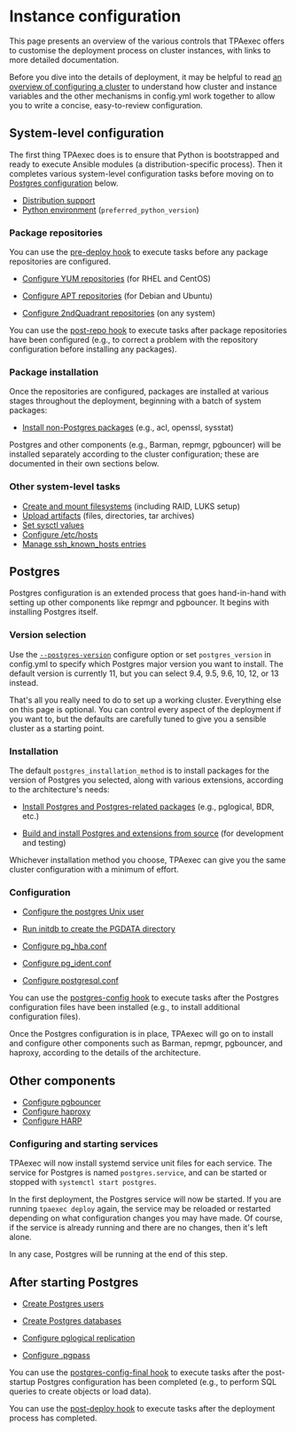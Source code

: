 # Instance configuration

This page presents an overview of the various controls that TPAexec
offers to customise the deployment process on cluster instances, with
links to more detailed documentation.

Before you dive into the details of deployment, it may be helpful to
read [an overview of configuring a cluster](configure-cluster.md) to
understand how cluster and instance variables and the other mechanisms
in config.yml work together to allow you to write a concise,
easy-to-review configuration.

## System-level configuration

The first thing TPAexec does is to ensure that Python is bootstrapped
and ready to execute Ansible modules (a distribution-specific process).
Then it completes various system-level configuration tasks before moving
on to [Postgres configuration](#postgres) below.

* [Distribution support](distributions.md)
* [Python environment](python.md) (`preferred_python_version`)

### Package repositories

You can use the
[pre-deploy hook](tpaexec-hooks.md#pre-deploy)
to execute tasks before any package repositories are configured.

* [Configure YUM repositories](yum_repositories.md)
  (for RHEL and CentOS)

* [Configure APT repositories](apt_repositories.md)
  (for Debian and Ubuntu)

* [Configure 2ndQuadrant repositories](tpa_2q_repositories.md)
  (on any system)

You can use the
[post-repo hook](tpaexec-hooks.md#post-repo)
to execute tasks after package repositories have been configured (e.g.,
to correct a problem with the repository configuration before installing
any packages).

### Package installation

Once the repositories are configured, packages are installed at various
stages throughout the deployment, beginning with a batch of system
packages:

* [Install non-Postgres packages](packages.md)
  (e.g., acl, openssl, sysstat)

Postgres and other components (e.g., Barman, repmgr, pgbouncer) will be
installed separately according to the cluster configuration; these are
documented in their own sections below.

### Other system-level tasks

* [Create and mount filesystems](volumes.md) (including RAID,
  LUKS setup)
* [Upload artifacts](artifacts.md) (files, directories,
  tar archives)
* [Set sysctl values](sysctl_values.md)
* [Configure /etc/hosts](hosts.md)
* [Manage ssh_known_hosts entries](manage_ssh_hostkeys.md)

<!-- WIP

* [Configure OpenVPN](openvpn.md)
* [Configure syslog](syslog.md)

-->

## Postgres

Postgres configuration is an extended process that goes hand-in-hand
with setting up other components like repmgr and pgbouncer. It begins
with installing Postgres itself.

### Version selection

Use the
[`--postgres-version`](tpaexec-configure.md#software-versions)
configure option or set `postgres_version` in config.yml to specify
which Postgres major version you want to install. The default version is
currently 11, but you can select 9.4, 9.5, 9.6, 10, 12, or 13 instead.

That's all you really need to do to set up a working cluster. Everything
else on this page is optional. You can control every aspect of the
deployment if you want to, but the defaults are carefully tuned to give
you a sensible cluster as a starting point.

### Installation

The default `postgres_installation_method` is to install packages for
the version of Postgres you selected, along with various extensions,
according to the architecture's needs:

* [Install Postgres and Postgres-related packages](postgres_installation_method_pkg.md)
  (e.g., pglogical, BDR, etc.)

* [Build and install Postgres and extensions from source](postgres_installation_method_src.md)
  (for development and testing)

Whichever installation method you choose, TPAexec can give you the same
cluster configuration with a minimum of effort.

### Configuration

* [Configure the postgres Unix user](postgres_user.md)

* [Run initdb to create the PGDATA directory](initdb.md)

* [Configure pg_hba.conf](pg_hba.conf.md)
* [Configure pg_ident.conf](pg_ident.conf.md)
* [Configure postgresql.conf](postgresql.conf.md)

You can use the
[postgres-config hook](tpaexec-hooks.md#postgres-config)
to execute tasks after the Postgres configuration files have been
installed (e.g., to install additional configuration files).

Once the Postgres configuration is in place, TPAexec will go on to
install and configure other components such as Barman, repmgr,
pgbouncer, and haproxy, according to the details of the architecture.

## Other components

<!-- WIP

## Barman
## repmgr

-->

* [Configure pgbouncer](pgbouncer.md)
* [Configure haproxy](haproxy.md)
* [Configure HARP](harp.md)

### Configuring and starting services

TPAexec will now install systemd service unit files for each service.
The service for Postgres is named `postgres.service`, and can be started
or stopped with `systemctl start postgres`.

In the first deployment, the Postgres service will now be started. If
you are running `tpaexec deploy` again, the service may be reloaded or
restarted depending on what configuration changes you may have made. Of
course, if the service is already running and there are no changes, then
it's left alone.

In any case, Postgres will be running at the end of this step.

## After starting Postgres

* [Create Postgres users](postgres_users.md)

* [Create Postgres databases](postgres_databases.md)

* [Configure pglogical replication](pglogical.md)

* [Configure .pgpass](pgpass.md)

You can use the
[postgres-config-final hook](tpaexec-hooks.md#postgres-config-final)
to execute tasks after the post-startup Postgres configuration has been
completed (e.g., to perform SQL queries to create objects or load data).

<!-- WIP

* [Configure BDR](bdr.md)

-->

You can use the
[post-deploy hook](tpaexec-hooks.md#post-deploy)
to execute tasks after the deployment process has completed.
